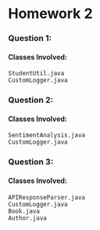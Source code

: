 # Homework 2
### Question 1: 
#### Classes Involved:
`StudentUtil.java` \
`CustomLogger.java`

### Question 2:
#### Classes Involved:
`SentimentAnalysis.java`\
`CustomLogger.java`

### Question 3:
#### Classes Involved:
`APIResponseParser.java`\
`CustomLogger.java`\
`Book.java`\
`Author.java`